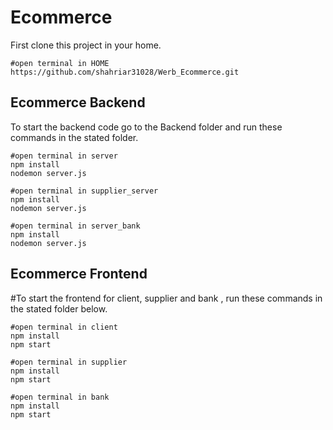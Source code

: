 # Ecommerce 
First clone this project in your home.

    #open terminal in HOME
    https://github.com/shahriar31028/Werb_Ecommerce.git


## Ecommerce Backend

To start the backend code go to the Backend folder and run these commands in the stated folder.
    
    #open terminal in server
    npm install
    nodemon server.js
    
    #open terminal in supplier_server
    npm install
    nodemon server.js
   
    #open terminal in server_bank
    npm install
    nodemon server.js
    
    
## Ecommerce Frontend

#To start the frontend for client, supplier and bank , run these commands in the stated folder below.
    
    #open terminal in client 
    npm install
    npm start
    
    #open terminal in supplier 
    npm install
    npm start
    
    #open terminal in bank
    npm install
    npm start


    
